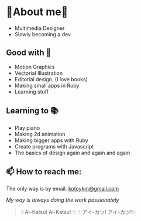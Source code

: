 # 🌸About me🌸

 - Multimedia Designer
 - Slowly becoming a dev

## Good with 🎀
- Motion Graphics
- Vectorial Illustration
- Editorial design. (I love books)
- Making small apps in Ruby
- Learning stuff

## Learning to 📚

- Play piano
- Making 2d animation
- Making bigger apps with Ruby
- Create programs with Javascript
- The basics of design again and again and again

## 📫 How to reach me:
The only way is by email.
kotoykm@gmail.com

*My way is always doing the work passionately*
> ✨Ai-Katsu! Ai-Katsu! ✨
> ✨アイ-カツ! アイ-カツ!✨
